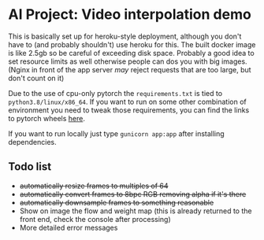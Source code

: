 # AI Project: Video interpolation demo

This is basically set up for heroku-style deployment, although you don't have to (and probably shouldn't) use heroku for this. The built docker image is like 2.5gb so be careful of exceeding disk space. Probably a good idea to set resource limits as well otherwise people can dos you with big images. (Nginx in front of the app server _may_ reject requests that are too large, but don't count on it)

Due to the use of cpu-only pytorch the `requirements.txt` is tied to `python3.8/linux/x86_64`. If you want to run on some other combination of environment you need to tweak those requirements, you can find the links to pytorch wheels [here](https://download.pytorch.org/whl/torch_stable.html).

If you want to run locally just type `gunicorn app:app` after installing dependencies.

## Todo list

- ~~automatically resize frames to multiples of 64~~
- ~~automatically convert frames to 8bpc RGB removing alpha if it's there~~
- ~~automatically downsample frames to something reasonable~~
- Show on image the flow and weight map (this is already returned to the front end, check the console after processing)
- More detailed error messages
